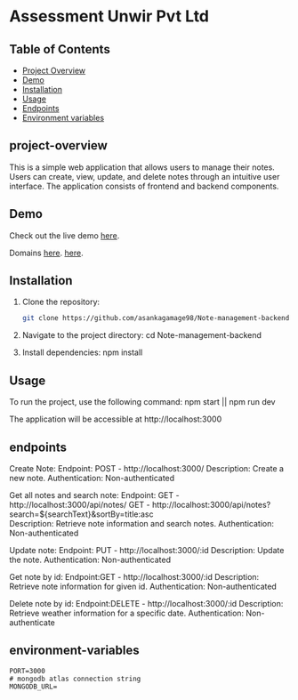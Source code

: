 # Assessment Unwir Pvt Ltd


## Table of Contents

- [Project Overview](#project-overview)
- [Demo](#demo)
- [Installation](#installation)
- [Usage](#usage)
- [Endpoints](#endpoints)
- [Environment variables](#environment-variables)


## project-overview
This is a simple web application that allows users to manage their notes. Users can create, view, update, and delete notes through an intuitive user interface. The application consists of frontend and backend components.

## Demo
Check out the live demo
[here](https://note-management-backend.vercel.app/).

Domains
[here](https://note-management-backend-git-main-asankagamage98s-projects.vercel.app/).
[here](https://note-management-backend-p8kbz0knf-asankagamage98s-projects.vercel.app/).


## Installation

1. Clone the repository:

   ```bash
   git clone https://github.com/asankagamage98/Note-management-backend.git

2. Navigate to the project directory:
    cd Note-management-backend

3. Install dependencies:
    npm install


## Usage
To run the project, use the following command:
    npm start || npm run dev

The application will be accessible at http://localhost:3000


## endpoints
Create Note:
Endpoint: POST - http://localhost:3000/
Description: Create a new note.
Authentication: Non-authenticated

Get all notes and search note:
Endpoint: GET - http://localhost:3000/api/notes/
          GET - http://localhost:3000/api/notes?search=${searchText}&sortBy=title:asc       
Description: Retrieve note information and search notes.
Authentication: Non-authenticated

Update note:
Endpoint: PUT - http://localhost:3000/:id
Description: Update the note.
Authentication: Non-authenticated

Get note by id:
Endpoint:GET - http://localhost:3000/:id
Description: Retrieve note information for given id.
Authentication: Non-authenticated

Delete note by id:
Endpoint:DELETE - http://localhost:3000/:id
Description: Retrieve weather information for a specific date.
Authentication: Non-authenticate

## environment-variables

```
PORT=3000
# mongodb atlas connection string
MONGODB_URL=
```
